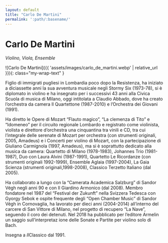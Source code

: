 ```yaml
---
layout: default
title: "Carlo De Martini"
permalink: ':path/:basename/'
---
```


# Carlo De Martini
*Violino, Viola, Ensemble*

![Carlo De Martini]({{ 'assets/images/carlo_de_martini.webp' | relative_url }}){: class="my-wrap-text" }

Figlio di immigrati pugliesi in Lombardia poco dopo la Resistenza, ha iniziato a diciassette anni la sua avventura musicale negli Stormy Six (1973-78), si è diplomato in violino e ha insegnato per i successivi 43 anni alla Civica Scuola di musica di Milano, oggi intitolata a Claudio Abbado, dove ha creato l’orchestra da camera Il Quartettone (1987-2010) e l’Orchestra dei Giovani (1991).

Ha diretto le Opere di Mozart “Flauto magico”, “La clemenza di Tito” e “Idomeneo” per il circuito regionale Lombardo e registrato come violinista, violista e direttore d’orchestra una cinquantina tra vinili e CD, tra cui l’integrale delle serenate di Mozart per orchestra (con strumenti originali, 2005, Amadeus) e i Concerti per violino di Mozart, con la partecipazione di Giuliano Carmignola (1997, Amadeus), ma si è soprattutto dedicato alla musica da camera: Quartetto di Milano (1978-1983), Johannes Trio (1981-1987), Duo con Laura Alvini (1987-1991), Quartetto Le Ricordanze (con strumenti originali 1992-1999), Ensemble Aglaia (1997-2004), La Gaia Scienza (strumenti originali,1998-2008), Classico Terzetto Italiano (dal 2005).

Ha collaborato a lungo con la “Camerata Academica Salzburg” di Sandor Végh negli anni 90 e con Il Giardino Armonico (dal 2008). Membro fondatore nel 1987 del “Festival der Zukunft” nella Svizzera Tedesca con Gyorgy Sebok e ospite frequente degli “Open Chamber Music” di Sandor Végh in Cornovaglia, ha lavorato per dieci anni (2004-2014) all’interno del carcere di San Vittore di Milano, nel progetto di recupero “La Nave”, seguendo il coro dei detenuti. Nel 2018 ha pubblicato per l’editore Armelin un saggio sull’interpretaz   ione delle Sonate e Partite per violino solo di Bach.

Insegna a *Il*Classico dal 1991.

